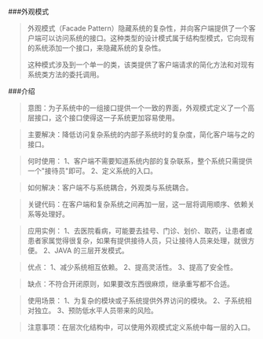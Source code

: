 ###外观模式

>外观模式（Facade Pattern）隐藏系统的复杂性，并向客户端提供了一个客户端可以访问系统的接口。这种类型的设计模式属于结构型模式，它向现有的系统添加一个接口，来隐藏系统的复杂性。
>
>这种模式涉及到一个单一的类，该类提供了客户端请求的简化方法和对现有系统类方法的委托调用。

###介绍

>意图：为子系统中的一组接口提供一个一致的界面，外观模式定义了一个高层接口，这个接口使得这一子系统更加容易使用。

>主要解决：降低访问复杂系统的内部子系统时的复杂度，简化客户端与之的接口。

>何时使用： 1、客户端不需要知道系统内部的复杂联系，整个系统只需提供一个"接待员"即可。 2、定义系统的入口。

>如何解决：客户端不与系统耦合，外观类与系统耦合。

>关键代码：在客户端和复杂系统之间再加一层，这一层将调用顺序、依赖关系等处理好。

>应用实例： 1、去医院看病，可能要去挂号、门诊、划价、取药，让患者或患者家属觉得很复杂，如果有提供接待人员，只让接待人员来处理，就很方便。 2、JAVA 的三层开发模式。

>优点： 1、减少系统相互依赖。 2、提高灵活性。 3、提高了安全性。

>缺点：不符合开闭原则，如果要改东西很麻烦，继承重写都不合适。

>使用场景： 1、为复杂的模块或子系统提供外界访问的模块。 2、子系统相对独立。 3、预防低水平人员带来的风险。

>注意事项：在层次化结构中，可以使用外观模式定义系统中每一层的入口。